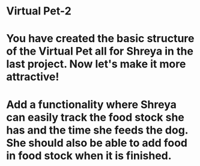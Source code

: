 # Virtual Pet-2
# You have created the basic structure of the Virtual Pet all for Shreya in the last project. Now let's make it more attractive!

# Add a functionality where Shreya can easily track the food stock she has and the time she feeds the dog. She should also be able to add food in food stock when it is finished.